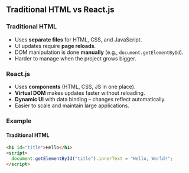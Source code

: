 ## Traditional HTML vs React.js  

### Traditional HTML
- Uses **separate files** for HTML, CSS, and JavaScript.  
- UI updates require **page reloads**.  
- DOM manipulation is done **manually** (e.g., `document.getElementById`).  
- Harder to manage when the project grows bigger.  

### React.js
- Uses **components** (HTML, CSS, JS in one place).  
- **Virtual DOM** makes updates faster without reloading.  
- **Dynamic UI** with data binding – changes reflect automatically.  
- Easier to scale and maintain large applications.  

### Example

#### Traditional HTML
```html
<h1 id="title">Hello</h1>
<script>
  document.getElementById("title").innerText = "Hello, World!";
</script>


